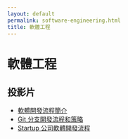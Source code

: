 ```yaml
---
layout: default
permalink: software-engineering.html
title: 軟體工程
---
```


# 軟體工程

## 投影片

* [軟體開發流程簡介](/cs/files/introduction-to-software-development-method.pdf)
* [Git 分支開發流程和策略](/git/files/ihower-git-workflow.pdf)
* [Startup 公司軟體開發流程](/cs/files/startup-product-development.pdf)